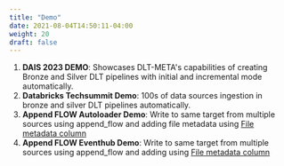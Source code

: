```yaml
---
title: "Demo"
date: 2021-08-04T14:50:11-04:00
weight: 20
draft: false
---
```


 1. **DAIS 2023 DEMO**: Showcases DLT-META's capabilities of creating Bronze and Silver DLT pipelines with initial and incremental mode automatically.
 2. **Databricks Techsummit Demo**: 100s of data sources ingestion in bronze and silver DLT pipelines automatically.
 3. **Append FLOW Autoloader Demo**: Write to same target from multiple sources using append_flow and adding file metadata using [File metadata column](https://docs.databricks.com/en/ingestion/file-metadata-column.html)
 4. **Append FLOW Eventhub Demo**: Write to same target from multiple sources using append_flow and adding using [File metadata column](https://docs.databricks.com/en/ingestion/file-metadata-column.html)